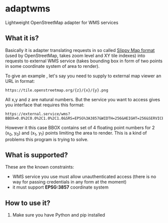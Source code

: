 # adaptwms
Lightweight OpenStreetMap adapter for WMS services

## What it is?

Basically it is adapter translating requests in so called
[Slippy Map format](https://wiki.openstreetmap.org/wiki/Slippy_map) (used by
OpenStreetMap, takes zoom level and XY tile indexes) into requests to external
WMS service (takes bounding box in form of two points in some coordinate
system of area to render).

To give an example , let's say you need to supply to external map viewer an URL in format:

```
https://tile.openstreetmap.org/{z}/{x}/{y}.png
```

All x,y and z are natural numbers. But the service you want to access gives you interface that requires this format:

```
https://external.service/wms?BBOX=0.0%2C0.0%2C1.0%2C1.0&SRS=EPSG%3A3857&WIDTH=256&HEIGHT=256&SERVICE=WMS
```

However it this case BBOX contains set of 4 floating point numbers for 2 (x<sub>0</sub>, y<sub>0</sub>) and (x<sub>1</sub>, y<sub>1</sub>) points limiting the area to render. This is a kind of problems this program is trying to solve.

## What is supported?

These are the known constraints:
- WMS service you use must allow unauthenticated access (there is no way for passing credentials in any form at the moment)
- it must support **EPSG:3857** coordinate system

## How to use it?

1. Make sure you have Python and pip installed
